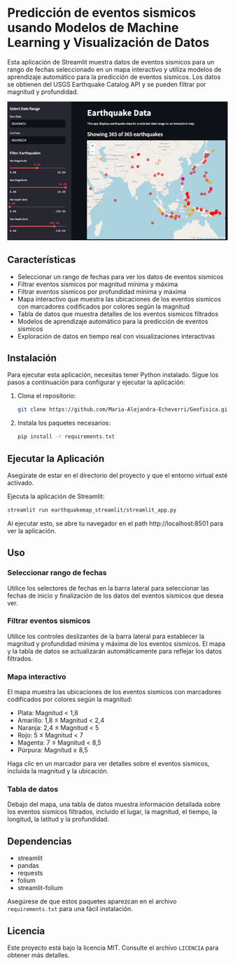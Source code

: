 # Predicción de eventos sismicos usando Modelos de Machine Learning y Visualización de Datos

Esta aplicación de Streamlit muestra datos de eventos sismicos para un rango de fechas seleccionado en un mapa interactivo y utiliza modelos de aprendizaje automático para la predicción de eventos sismicos. Los datos se obtienen del USGS Earthquake Catalog API y se pueden filtrar por magnitud y profundidad.

![Captura de pantalla del Mapa de Terremotos](screenshot.jpg)

## Características

- Seleccionar un rango de fechas para ver los datos de eventos sismicos
- Filtrar eventos sismicos por magnitud mínima y máxima
- Filtrar eventos sismicos por profundidad mínima y máxima
- Mapa interactivo que muestra las ubicaciones de los eventos sismicos con marcadores codificados por colores según la magnitud
- Tabla de datos que muestra detalles de los eventos sismicos filtrados
- Modelos de aprendizaje automático para la predicción de eventos sismicos
- Exploración de datos en tiempo real con visualizaciones interactivas

## Instalación

Para ejecutar esta aplicación, necesitas tener Python instalado. Sigue los pasos a continuación para configurar y ejecutar la aplicación:

1. Clona el repositorio:
    ```bash
    git clone https://github.com/Maria-Alejandra-Echeverri/Geofisica.git
    ```

2. Instala los paquetes necesarios:
    ```bash
    pip install -r requirements.txt
    ```

## Ejecutar la Aplicación

Asegúrate de estar en el directorio del proyecto y que el entorno virtual esté activado.

Ejecuta la aplicación de Streamlit:
```bash
streamlit run earthquakemap_streamlit/streamlit_app.py
```
Al ejecutar esto, se abre tu navegador en el path http://localhost:8501 para ver la aplicación.


## Uso

### Seleccionar rango de fechas

Utilice los selectores de fechas en la barra lateral para seleccionar las fechas de inicio y finalización de los datos del eventos sismicos que desea ver.

### Filtrar eventos sismicos

Utilice los controles deslizantes de la barra lateral para establecer la magnitud y profundidad mínima y máxima de los eventos sismicos. El mapa y la tabla de datos se actualizarán automáticamente para reflejar los datos filtrados.

### Mapa interactivo

El mapa muestra las ubicaciones de los eventos sismicos con marcadores codificados por colores según la magnitud:

- Plata: Magnitud < 1,8
- Amarillo: 1,8 ≤ Magnitud < 2,4
- Naranja: 2,4 ≤ Magnitud < 5
- Rojo: 5 ≤ Magnitud < 7
- Magenta: 7 ≤ Magnitud < 8,5
- Púrpura: Magnitud ≥ 8,5

Haga clic en un marcador para ver detalles sobre el eventos sismicos, incluida la magnitud y la ubicación.

### Tabla de datos

Debajo del mapa, una tabla de datos muestra información detallada sobre los eventos sismicos filtrados, incluido el lugar, la magnitud, el tiempo, la longitud, la latitud y la profundidad.

## Dependencias

- streamlit
- pandas
- requests
- folium
- streamlit-folium

Asegúrese de que estos paquetes aparezcan en el archivo `requirements.txt` para una fácil instalación.

## Licencia

Este proyecto está bajo la licencia MIT. Consulte el archivo `LICENCIA` para obtener más detalles.